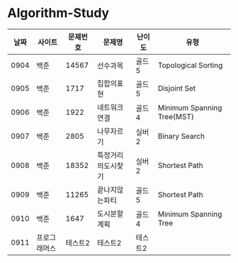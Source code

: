 # Algorithm-Study
|날짜|사이트|문제번호|문제명|난이도|유형|
|----|----------|------|---------------|----|----------|
|0904|백준|14567|선수과목|골드5|Topological Sorting
|0905|백준|1717|집합의표현|골드5|Disjoint Set
|0906|백준|1922|네트워크연결|골드4|Minimum Spanning Tree(MST)
|0907|백준|2805|나무자르기|실버2|Binary Search
|0908|백준|18352|특정거리의도시찾기|실버2|Shortest Path
|0909|백준|11265|끝나지않는파티|골드5|Shortest Path
|0910|백준|1647|도시분할계획|골드4|Minimum Spanning Tree
|0911|프로그래머스|테스트2|테스트2|테스트2
